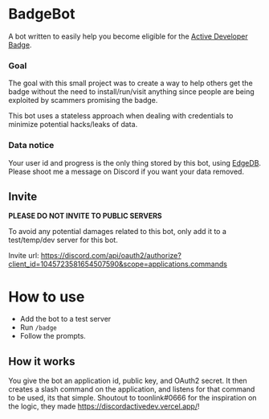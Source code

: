 # BadgeBot

A bot written to easily help you become eligible for the 
[Active Developer Badge](https://support-dev.discord.com/hc/en-us/articles/10113997751447-Active-Developer-Badge).

### Goal
The goal with this small project was to create a way to help others get the badge without the need to 
install/run/visit anything since people are being exploited by scammers promising the badge.
 
This bot uses a stateless approach when dealing with credentials to minimize potential hacks/leaks of data.
 
### Data notice
 
Your user id and progress is the only thing stored by this bot, using [EdgeDB](https://edgedb.com). Please 
shoot me a message on Discord if you want your data removed.

## Invite

**PLEASE DO NOT INVITE TO PUBLIC SERVERS**

To avoid any potential damages related to this bot, only add it to a test/temp/dev server for this bot. 

Invite url: https://discord.com/api/oauth2/authorize?client_id=1045723581654507590&scope=applications.commands

# How to use
- Add the bot to a test server
- Run `/badge`
- Follow the prompts.

## How it works
You give the bot an application id, public key, and OAuth2 secret. It then creates a slash command on the application, and listens for that command to be used, its that simple. Shoutout to toonlink#0666 for the inspiration on the logic, they made https://discordactivedev.vercel.app/! 
